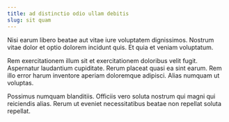 ```yaml
---
title: ad distinctio odio ullam debitis
slug: sit quam
---
```


Nisi earum libero beatae aut vitae iure voluptatem dignissimos. Nostrum vitae dolor et optio dolorem incidunt quis. Et quia et veniam voluptatum.

Rem exercitationem illum sit et exercitationem doloribus velit fugit. Aspernatur laudantium cupiditate. Rerum placeat quasi ea sint earum. Rem illo error harum inventore aperiam doloremque adipisci. Alias numquam ut voluptas.

Possimus numquam blanditiis. Officiis vero soluta nostrum qui magni qui reiciendis alias. Rerum ut eveniet necessitatibus beatae non repellat soluta repellat.

